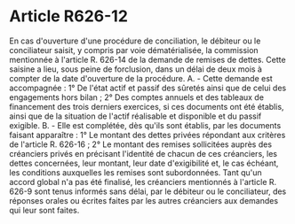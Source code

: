 # Article R626-12

En cas d'ouverture d'une procédure de conciliation, le débiteur ou le conciliateur saisit, y compris par voie dématérialisée, la commission mentionnée à l'article R. 626-14 de la demande de remises de dettes. Cette saisine a lieu, sous peine de forclusion, dans un délai de deux mois à compter de la date d'ouverture de la procédure.   A. - Cette demande est accompagnée :   1° De l'état actif et passif des sûretés ainsi que de celui des engagements hors bilan ;   2° Des comptes annuels et des tableaux de financement des trois derniers exercices, si ces documents ont été établis, ainsi que de la situation de l'actif réalisable et disponible et du passif exigible.   B. - Elle est complétée, dès qu'ils sont établis, par les documents faisant apparaître :   1° Le montant des dettes privées répondant aux critères de l'article R. 626-16 ;   2° Le montant des remises sollicitées auprès des créanciers privés en précisant l'identité de chacun de ces créanciers, les dettes concernées, leur montant, leur date d'exigibilité et, le cas échéant, les conditions auxquelles les remises sont subordonnées.   Tant qu'un accord global n'a pas été finalisé, les créanciers mentionnés à l'article R. 626-9 sont tenus informés sans délai, par le débiteur ou le conciliateur, des réponses orales ou écrites faites par les autres créanciers aux demandes qui leur sont faites.